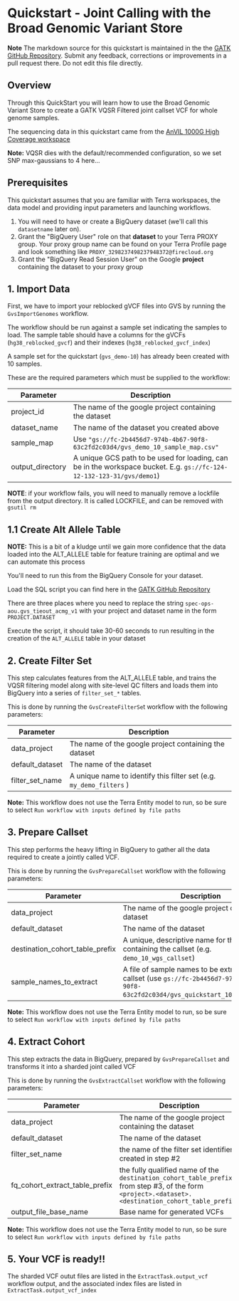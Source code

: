 # Quickstart - Joint Calling with the Broad Genomic Variant Store 

**Note** The markdown source for this quickstart is maintained in the the  [GATK GitHub Repository](https://github.com/broadinstitute/gatk/blob/ah_var_store/scripts/variantstore/TERRA_QUICKSTART.md).  Submit any feedback, corrections or improvements in a pull request there.  Do not edit this file directly.

## Overview
Through this QuickStart you will learn how to use the Broad Genomic Variant Store to create a GATK VQSR Filtered joint callset VCF for whole genome samples.

The sequencing data in this quickstart came from the [AnVIL 1000G High Coverage workspace](https://app.terra.bio/#workspaces/anvil-datastorage/1000G-high-coverage-2019)

**Note:** VQSR dies with the default/recommended configuration, so we set SNP max-gaussians to 4 here...

## Prerequisites

This quickstart assumes that you are familiar with Terra workspaces, the data model and providing input parameters and launching workflows.

1. You will need to have or create a BigQuery dataset (we'll call this `datasetname` later on). 
2. Grant the "BigQuery User" role on that **dataset** to your Terra PROXY group.  Your proxy group name can be found on your Terra Profile page and look something like `PROXY_3298237498237948372@firecloud.org`
3. Grant the "BigQuery Read Session User" on the Google **project** containing the dataset to your proxy group

## 1. Import Data

First, we have to import your reblocked gVCF files into GVS by running the `GvsImportGenomes` workflow.  

The workflow should be run against a sample set indicating the samples to load.  The sample table should have a columns for the gVCFs (`hg38_reblocked_gvcf`) and their indexes (`hg38_reblocked_gvcf_index`)

A sample set for the quickstart (`gvs_demo-10`) has already been created with 10 samples.

These are the required parameters which must be supplied to the workflow:

| Parameter      | Description |
| ----------------- | ----------- |
| project_id | The name of the google project containing the dataset |
| dataset_name      | The name of the dataset you created above       |
| sample_map | Use `"gs://fc-2b4456d7-974b-4b67-90f8-63c2fd2c03d4/gvs_demo_10_sample_map.csv"` |
| output_directory | A unique GCS path to be used for loading, can be in the workspace bucket.  E.g. `gs://fc-124-12-132-123-31/gvs/demo1`)


**NOTE**: if your workflow fails, you will need to manually remove a lockfile from the output directory.  It is called LOCKFILE, and can be removed with `gsutil rm`

## 1.1 Create Alt Allele Table
**NOTE:** This is a bit of a kludge until we gain more confidence that the data loaded into the ALT_ALLELE table for feature training are optimal and we can automate this process

You'll need to run this from the BigQuery Console for your dataset.

Load the SQL script you can find here in the [GATK GitHub Repository](https://github.com/broadinstitute/gatk/blob/ah_var_store/scripts/variantstore/bq/alt_allele_creation.example.sql)

There are three places where you need to replace the string `spec-ops-aou.gvs_tieout_acmg_v1` with your project and dataset name in the form `PROJECT.DATASET`

Execute the script, it should take 30-60 seconds to run resulting in the creation of the `ALT_ALLELE` table in your dataset

## 2. Create Filter Set

This step calculates features from the ALT_ALLELE table, and trains the VQSR filtering model along with site-level QC filters and loads them into BigQuery into a series of `filter_set_*` tables.  

This is done by running the `GvsCreateFilterSe`t workflow with the following parameters:

| Parameter      | Description |
| ----------------- | ----------- |
| data_project | The name of the google project containing the dataset |
| default_dataset      | The name of the dataset  |
| filter_set_name | A unique name to identify this filter set (e.g. `my_demo_filters` ) |

**Note:** This workflow does not use the Terra Entity model to run, so be sure to select `Run workflow with inputs defined by file paths`

## 3. Prepare Callset
This step performs the heavy lifting in BigQuery to gather all the data required to create a jointly called VCF.  

This is done by running the `GvsPrepareCallset` workflow with the following parameters:


| Parameter      | Description |
| ----------------- | ----------- |
| data_project | The name of the google project containing the dataset |
| default_dataset      | The name of the dataset  |
| destination_cohort_table_prefix | A unique, descriptive name for the tables containing the callset (e.g. `demo_10_wgs_callset`) |
| sample_names_to_extract | A file of sample names to be extracted in the callset (use `gs://fc-2b4456d7-974b-4b67-90f8-63c2fd2c03d4/gvs_quickstart_10_samples.txt`) |


**Note:** This workflow does not use the Terra Entity model to run, so be sure to select `Run workflow with inputs defined by file paths`

## 4. Extract Cohort

This step extracts the data in BigQuery, prepared by `GvsPrepareCallset` and transforms it into a sharded joint called VCF 

This is done by running the `GvsExtractCallset` workflow with the following parameters:


| Parameter      | Description |
| ----------------- | ----------- |
| data_project | The name of the google project containing the dataset |
| default_dataset      | The name of the dataset  |
| filter_set_name | the name of the filter set identifier created in step #2 |
| fq_cohort_extract_table_prefix | the fully qualified name of the `destination_cohort_table_prefix` from step #3, of the form `<project>.<dataset>.<destination_cohort_table_prefix>` |
| output_file_base_name | Base name for generated VCFs |

**Note:** This workflow does not use the Terra Entity model to run, so be sure to select `Run workflow with inputs defined by file paths`

## 5. Your VCF is ready!!

The sharded VCF outut files are listed in the `ExtractTask.output_vcf` workflow output, and the associated index files are listed in `ExtractTask.output_vcf_index`



